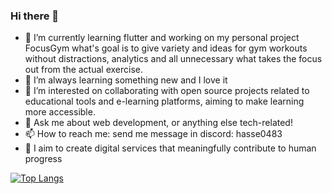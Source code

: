 ### Hi there 👋

- 🔭 I’m currently learning flutter and working on my personal project FocusGym what's goal is to give variety and ideas for gym workouts without distractions, analytics and all unnecessary what takes the focus out from the actual exercise.
- 🌱 I’m always learning something new and I love it
- 👯 I’m interested on collaborating with open source projects related to educational tools and e-learning platforms, aiming to make learning more accessible.
- 💬 Ask me about web development, or anything else tech-related!
- 📫 How to reach me: send me message in discord: hasse0483
- 🚀 I aim to create digital services that meaningfully contribute to human progress

[![Top Langs](https://github-readme-stats.vercel.app/api/top-langs/?username=Hasse331&layout=donut&hide=c%2B%2B,cmake,swift,c)](https://github.com/anuraghazra/github-readme-stats)


